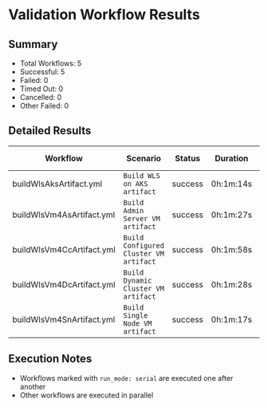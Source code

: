 # Validation Workflow Results

## Summary
- Total Workflows: 5
- Successful: 5
- Failed: 0
- Timed Out: 0
- Cancelled: 0
- Other Failed: 0

## Detailed Results

| Workflow | Scenario | Status | Duration | Run URL |
|----------|----------|---------|-----------|----------|
| buildWlsAksArtifact.yml | `Build WLS on AKS artifact` | success | 0h:1m:14s | [View Run](https://github.com/azure-javaee/weblogic-azure/actions/runs/16361390907) |
| buildWlsVm4AsArtifact.yml | `Build Admin Server VM artifact` | success | 0h:1m:27s | [View Run](https://github.com/azure-javaee/weblogic-azure/actions/runs/16361392064) |
| buildWlsVm4CcArtifact.yml | `Build Configured Cluster VM artifact` | success | 0h:1m:58s | [View Run](https://github.com/azure-javaee/weblogic-azure/actions/runs/16361393151) |
| buildWlsVm4DcArtifact.yml | `Build Dynamic Cluster VM artifact` | success | 0h:1m:28s | [View Run](https://github.com/azure-javaee/weblogic-azure/actions/runs/16361394098) |
| buildWlsVm4SnArtifact.yml | `Build Single Node VM artifact` | success | 0h:1m:17s | [View Run](https://github.com/azure-javaee/weblogic-azure/actions/runs/16361395162) |


## Execution Notes
- Workflows marked with `run_mode: serial` are executed one after another
- Other workflows are executed in parallel
